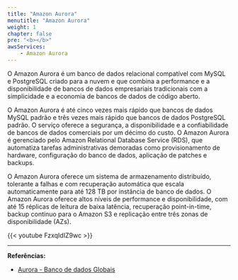 ```yaml
---
title: "Amazon Aurora"
menutitle: "Amazon Aurora"
weight: 1
chapter: false
pre: "<b></b>"
awsServices: 
    - Amazon Aurora
---
```


<!-- Introdução geral ao serviço -->

O Amazon Aurora é um banco de dados relacional compatível com MySQL e PostgreSQL criado para a nuvem e que combina a performance e a disponibilidade de bancos de dados empresariais tradicionais com a simplicidade e a economia de bancos de dados de código aberto.

O Amazon Aurora é até cinco vezes mais rápido que bancos de dados MySQL padrão e três vezes mais rápido que bancos de dados PostgreSQL padrão. O serviço oferece a segurança, a disponibilidade e a confiabilidade de bancos de dados comerciais por um décimo do custo. O Amazon Aurora é gerenciado pelo Amazon Relational Database Service (RDS), que automatiza tarefas administrativas demoradas como provisionamento de hardware, configuração do banco de dados, aplicação de patches e backups.

O Amazon Aurora oferece um sistema de armazenamento distribuído, tolerante a falhas e com recuperação automática que escala automaticamente para até 128 TB por instância de banco de dados. O Amazon Aurora oferece altos níveis de performance e disponibilidade, com até 15 réplicas de leitura de baixa latência, recuperação point-in-time, backup contínuo para o Amazon S3 e replicação entre três zonas de disponibilidade (AZs).

{{< youtube FzxqIdIZ9wc >}}

<!-- **RTO:** 1 minuto. -->

---
**Referências:**
- [Aurora - Banco de dados Globais](https://docs.aws.amazon.com/pt_br/AmazonRDS/latest/AuroraUserGuide/aurora-global-database.html#aurora-global-database-overview)